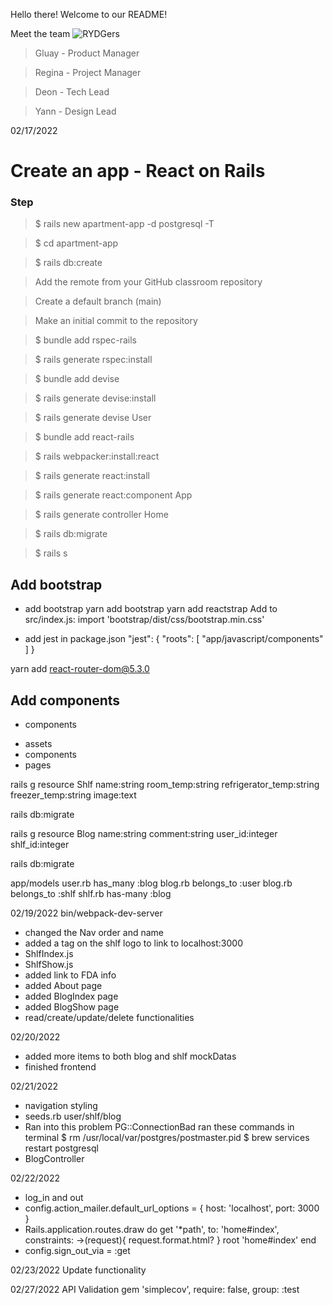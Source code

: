 Hello there! Welcome to our README!

Meet the team
![RYDGers](https://img.freepik.com/free-vector/web-development-programmer-engineering-coding-website-augmented-reality-interface-screens-developer-project-engineer-programming-software-application-design-cartoon-illustration_107791-3863.jpg?w=740)

> Gluay - Product Manager

> Regina - Project Manager

> Deon - Tech Lead

> Yann - Design Lead


02/17/2022
# Create an app - React on Rails
### Step
> $ rails new apartment-app -d postgresql -T

> $ cd apartment-app

> $ rails db:create

> Add the remote from your GitHub classroom repository

> Create a default branch (main)

> Make an initial commit to the repository

> $ bundle add rspec-rails

> $ rails generate rspec:install

> $ bundle add devise

> $ rails generate devise:install

> $ rails generate devise User

> $ bundle add react-rails

> $ rails webpacker:install:react

> $ rails generate react:install

> $ rails generate react:component App

> $ rails generate controller Home

> $ rails db:migrate

> $ rails s

## Add bootstrap
- add bootstrap
  yarn add bootstrap
  yarn add reactstrap
  Add to src/index.js: import 'bootstrap/dist/css/bootstrap.min.css'

- add jest in package.json
  "jest": {
  "roots": [
  "app/javascript/components"
  ]
  }

yarn add react-router-dom@5.3.0

## Add components

- components

* assets
* components
* pages

rails g resource Shlf name:string room_temp:string refrigerator_temp:string freezer_temp:string image:text

rails db:migrate

rails g resource Blog name:string comment:string user_id:integer shlf_id:integer

rails db:migrate

app/models
user.rb has_many :blog
blog.rb belongs_to :user
blog.rb belongs_to :shlf
shlf.rb has-many :blog

02/19/2022
bin/webpack-dev-server

- changed the Nav order and name
- added a tag on the shlf logo to link to localhost:3000
- ShlfIndex.js
- ShlfShow.js
- added link to FDA info
- added About page
- added BlogIndex page
- added BlogShow page
- read/create/update/delete functionalities

02/20/2022

- added more items to both blog and shlf mockDatas
- finished frontend

02/21/2022

- navigation styling
- seeds.rb user/shlf/blog
- Ran into this problem PG::ConnectionBad
  ran these commands in terminal
  $ rm /usr/local/var/postgres/postmaster.pid
  $ brew services restart postgresql
- BlogController

02/22/2022

- log_in and out
- config.action_mailer.default_url_options = { host: 'localhost', port: 3000 }
- Rails.application.routes.draw do
  get '\*path', to: 'home#index', constraints: ->(request){ request.format.html? }
  root 'home#index'
  end
- config.sign_out_via = :get

02/23/2022
Update functionality

02/27/2022
API Validation
gem 'simplecov', require: false, group: :test
